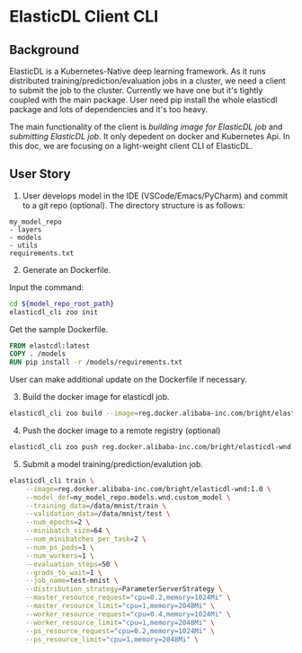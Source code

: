 # ElasticDL Client CLI

## Background

ElasticDL is a Kubernetes-Native deep learning framework. As it runs
distributed training/prediction/evaluation jobs in a cluster, we need a client
to submit the job to the cluster. Currently we have one but it's tightly
coupled with the main package. User need pip install the whole elasticdl
package and lots of dependencies and it's too heavy.

The main functionality of the client is *building image for ElasticDL job* and
*submitting ElasticDL job*. It only depedent on docker and Kubernetes Api.
In this doc, we are focusing on a light-weight client CLI of ElasticDL.

## User Story

1. User develops model in the IDE (VSCode/Emacs/PyCharm) and commit to a git
repo (optional). The directory structure is as follows:

```TEXT
my_model_repo
- layers
- models
- utils
requirements.txt
```

2. Generate an Dockerfile.

Input the command:

```BASH
cd ${model_repo_root_path}
elasticdl_cli zoo init
```

Get the sample Dockerfile.

```Dockerfile
FROM elastcdl:latest
COPY . /models
RUN pip install -r /models/requirements.txt
```

User can make additional update on the Dockerfile if necessary.

3. Build the docker image for elasticdl job.

```BASH
elasticdl_cli zoo build --image=reg.docker.alibaba-inc.com/bright/elasticdl-wnd:1.0 .
```

4. Push the docker image to a remote registry (optional)

```BASH
elasticdl_cli zoo push reg.docker.alibaba-inc.com/bright/elasticdl-wnd:1.0
```

5. Submit a model training/prediction/evalution job.

```BASH
elasticdl_cli train \
    --image=reg.docker.alibaba-inc.com/bright/elasticdl-wnd:1.0 \
    --model_def=my_model_repo.models.wnd.custom_model \
    --training_data=/data/mnist/train \
    --validation_data=/data/mnist/test \
    --num_epochs=2 \
    --minibatch_size=64 \
    --num_minibatches_per_task=2 \
    --num_ps_pods=1 \
    --num_workers=1 \
    --evaluation_steps=50 \
    --grads_to_wait=1 \
    --job_name=test-mnist \
    --distribution_strategy=ParameterServerStrategy \
    --master_resource_request="cpu=0.2,memory=1024Mi" \
    --master_resource_limit="cpu=1,memory=2048Mi" \
    --worker_resource_request="cpu=0.4,memory=1024Mi" \
    --worker_resource_limit="cpu=1,memory=2048Mi" \
    --ps_resource_request="cpu=0.2,memory=1024Mi" \
    --ps_resource_limit="cpu=1,memory=2048Mi" \
```
